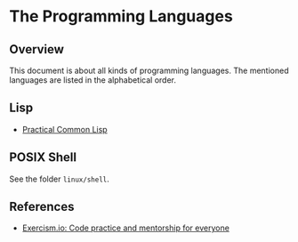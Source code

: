 # The Programming Languages

## Overview

This document is about all kinds of programming languages. The mentioned languages are listed in the alphabetical order.

## Lisp

- [Practical Common Lisp](http://www.gigamonkeys.com/book/)

## POSIX Shell

See the folder `linux/shell`.

## References

- [Exercism.io: Code practice and mentorship for everyone](https://exercism.io/)
